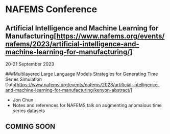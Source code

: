 # NAFEMS Conference

## Artificial Intelligence and Machine Learning for Manufacturing[https://www.nafems.org/events/nafems/2023/artificial-intelligence-and-machine-learning-for-manufacturing/]
20-21 September 2023

###Multilayered Large Language Models Strategies for Generating Time Series Simulation Data[https://www.nafems.org/events/nafems/2023/artificial-intelligence-and-machine-learning-for-manufacturing/kenyon-abstract/]
* Jon Chun
* Notes and references for NAFEMS talk on augmenting anomalous time series datasets

## COMING SOON


